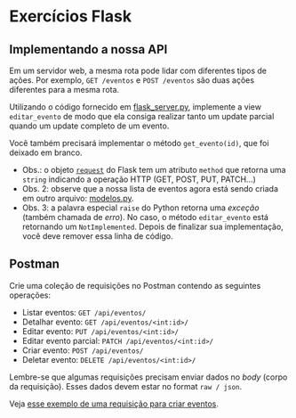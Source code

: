 # Exercícios Flask

## Implementando a nossa API

Em um servidor web, a mesma rota pode lidar com diferentes tipos de ações. Por exemplo, `GET /eventos` e `POST /eventos` são duas ações diferentes para a mesma rota.

Utilizando o código fornecido em [flask_server.py](flask_server.py), implemente a view `editar_evento` de modo que ela consiga realizar tanto um update parcial quando um update completo de um evento.

Você também precisará implementar o método `get_evento(id)`, que foi deixado em branco.


* Obs.: o objeto [`request`](https://flask.palletsprojects.com/en/2.0.x/api/#flask.Request.method) do Flask tem um atributo `method` que retorna uma `string` indicando a operação HTTP (GET, POST, PUT, PATCH...)
* Obs. 2: observe que a nossa lista de eventos agora está sendo criada em outro arquivo: [modelos.py](modelos.py).
* Obs. 3: a palavra especial `raise` do Python retorna uma *exceção*  (também chamada de *erro*). No caso, o método `editar_evento` está retornando um `NotImplemented`. Depois de finalizar sua implementação, você deve remover essa linha de código.


## Postman

Crie uma coleção de requisições no Postman contendo as seguintes operações:
* Listar eventos: `GET /api/eventos/`
* Detalhar evento: `GET /api/eventos/<int:id>/`
* Editar evento: `PUT /api/eventos/<int:id>/`
* Editar evento parcial: `PATCH /api/eventos/<int:id>/`
* Criar evento: `POST /api/eventos/`
* Deletar evento: `DELETE /api/eventos/<int:id>/`

Lembre-se que algumas requisições precisam enviar dados no *body* (corpo da requisição). Esses dados devem estar no format `raw / json`.

Veja [esse exemplo de uma requisição para criar eventos](exemplo_post_eventos.png).